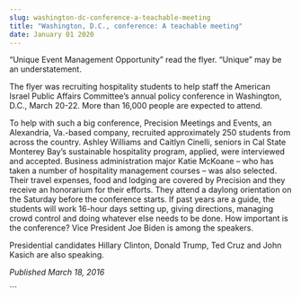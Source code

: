 ```yaml
---
slug: washington-dc-conference-a-teachable-meeting
title: "Washington, D.C., conference: A teachable meeting"
date: January 01 2020
---
```


 
<p>
  “Unique Event Management Opportunity” read the flyer. “Unique” may be an
  understatement.
</p>
<p>
  The flyer was recruiting hospitality students to help staff the American
  Israel Public Affairs Committee’s annual policy conference in Washington,
  D.C., March 20&#45;22. More than 16,000 people are expected to attend.
</p>
<p>
  To help with such a big conference, Precision Meetings and Events, an
  Alexandria, Va.&#45;based company, recruited approximately 250 students from
  across the country. Ashley Williams and Caitlyn Cinelli, seniors in Cal State
  Monterey Bay’s sustainable hospitality program, applied, were interviewed and
  accepted. Business administration major Katie McKoane – who has taken a number
  of hospitality management courses – was also selected. Their travel expenses,
  food and lodging are covered by Precision and they receive an honorarium for
  their efforts. They attend a daylong orientation on the Saturday before the
  conference starts. If past years are a guide, the students will work
  16&#45;hour days setting up, giving directions, managing crowd control and
  doing whatever else needs to be done. How important is the conference? Vice
  President Joe Biden is among the speakers.
</p>
<p>
  Presidential candidates Hillary Clinton, Donald Trump, Ted Cruz and John
  Kasich are also speaking.
</p>
<p><em>Published March 18, 2016</em></p>
```

